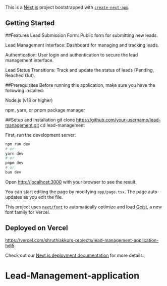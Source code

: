 This is a [Next.js](https://nextjs.org) project bootstrapped with [`create-next-app`](https://nextjs.org/docs/app/api-reference/cli/create-next-app).

## Getting Started
##Features
Lead Submission Form: Public form for submitting new leads.

Lead Management Interface: Dashboard for managing and tracking leads.

Authentication: User login and authentication to secure the lead management interface.

Lead Status Transitions: Track and update the status of leads (Pending, Reached Out).

##Prerequisites
Before running this application, make sure you have the following installed:

Node.js (v18 or higher)

npm, yarn, or pnpm package manager

##Setup and Installation
git clone https://github.com/your-username/lead-management.git
cd lead-management


First, run the development server:

```bash
npm run dev
# or
yarn dev
# or
pnpm dev
# or
bun dev
```

Open [http://localhost:3000](http://localhost:3000) with your browser to see the result.

You can start editing the page by modifying `app/page.tsx`. The page auto-updates as you edit the file.

This project uses [`next/font`](https://nextjs.org/docs/app/building-your-application/optimizing/fonts) to automatically optimize and load [Geist](https://vercel.com/font), a new font family for Vercel.


## Deployed on Vercel

https://vercel.com/shruthiakkurs-projects/lead-management-application-hdi5

Check out our [Next.js deployment documentation](https://nextjs.org/docs/app/building-your-application/deploying) for more details.
# Lead-Management-application
